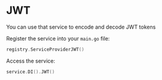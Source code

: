 # JWT
You can use that service to encode and decode JWT tokens

Register the service into your `main.go` file:
```go
registry.ServiceProviderJWT()
```

Access the service:
```go
service.DI().JWT()
```